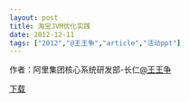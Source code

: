 ```yaml
---
layout: post
title: 淘宝JVM优化实践
date: 2012-12-11
tags: ["2012","@王王争","article","活动ppt"]
---
```


作者：阿里集团核心系统研发部-长仁[@王王争](http://weibo.com/u/1920312980)
<div class="page" title="Page 2"></div>

[下载](http://greenteajug.github.io/images/velocity-2012-taobaojvm.pdf)